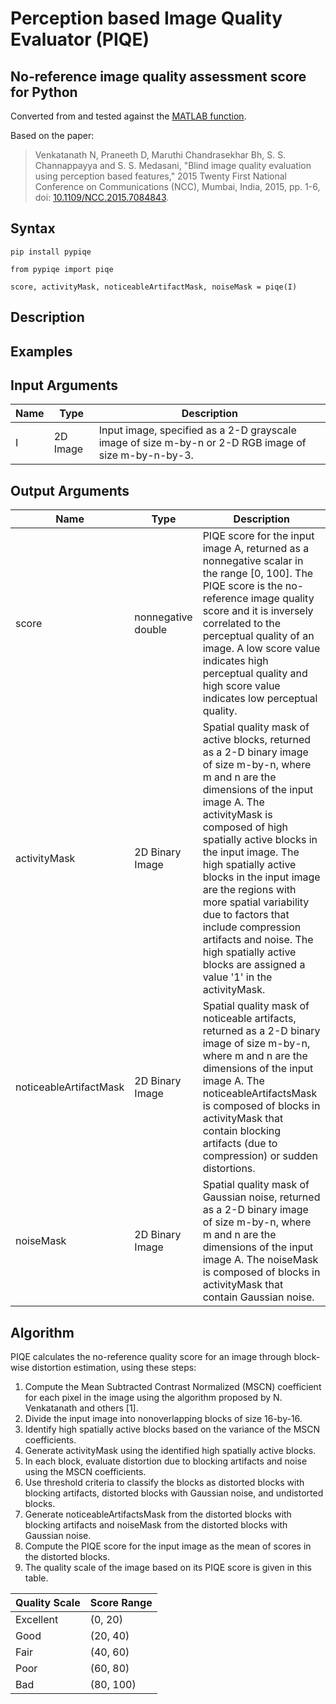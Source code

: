 # Perception based Image Quality Evaluator (PIQE) 
## No-reference image quality assessment score for Python

Converted from and tested against the [MATLAB function](https://www.mathworks.com/help/images/ref/piqe.html).

Based on the paper: 

> Venkatanath N, Praneeth D, Maruthi Chandrasekhar Bh, S. S. Channappayya and S. S. Medasani, "Blind image quality evaluation using perception based features," 2015 Twenty First National Conference on Communications (NCC), Mumbai, India, 2015, pp. 1-6, doi: [10.1109/NCC.2015.7084843](http://www.doi.org/10.1109/NCC.2015.7084843).

## Syntax

```
pip install pypiqe
```

```
from pypiqe import piqe

score, activityMask, noticeableArtifactMask, noiseMask = piqe(I)
```

## Description


## Examples


## Input Arguments

| Name | Type | Description |
| ---- | ---- | ----------- |
| I | 2D Image | Input image, specified as a 2-D grayscale image of size m-by-n or 2-D RGB image of size m-by-n-by-3. |

## Output Arguments

| Name | Type | Description |
| ---- | ---- | ----------- |
| score | nonnegative double | PIQE score for the input image A, returned as a nonnegative scalar in the range [0, 100]. The PIQE score is the no-reference image quality score and it is inversely correlated to the perceptual quality of an image. A low score value indicates high perceptual quality and high score value indicates low perceptual quality. |
| activityMask | 2D Binary Image | Spatial quality mask of active blocks, returned as a 2-D binary image of size m-by-n, where m and n are the dimensions of the input image A. The activityMask is composed of high spatially active blocks in the input image. The high spatially active blocks in the input image are the regions with more spatial variability due to factors that include compression artifacts and noise. The high spatially active blocks are assigned a value '1' in the activityMask. |
| noticeableArtifactMask | 2D Binary Image | Spatial quality mask of noticeable artifacts, returned as a 2-D binary image of size m-by-n, where m and n are the dimensions of the input image A. The noticeableArtifactsMask is composed of blocks in activityMask that contain blocking artifacts (due to compression) or sudden distortions. |
| noiseMask | 2D Binary Image | Spatial quality mask of Gaussian noise, returned as a 2-D binary image of size m-by-n, where m and n are the dimensions of the input image A. The noiseMask is composed of blocks in activityMask that contain Gaussian noise. |

## Algorithm

PIQE calculates the no-reference quality score for an image through block-wise distortion estimation, using these steps:

1. Compute the Mean Subtracted Contrast Normalized (MSCN) coefficient for each pixel in the image using the algorithm proposed by N. Venkatanath and others [1].
2. Divide the input image into nonoverlapping blocks of size 16-by-16.
3. Identify high spatially active blocks based on the variance of the MSCN coefficients.
4. Generate activityMask using the identified high spatially active blocks.
5. In each block, evaluate distortion due to blocking artifacts and noise using the MSCN coefficients.
6. Use threshold criteria to classify the blocks as distorted blocks with blocking artifacts, distorted blocks with Gaussian noise, and undistorted blocks.
7. Generate noticeableArtifactsMask from the distorted blocks with blocking artifacts and noiseMask from the distorted blocks with Gaussian noise.
8. Compute the PIQE score for the input image as the mean of scores in the distorted blocks.
9. The quality scale of the image based on its PIQE score is given in this table.

| Quality Scale | Score Range |
| ------------- | ----------- |
| Excellent     | (0, 20)     |
| Good          | (20, 40)    |
| Fair          | (40, 60)    |
| Poor          | (60, 80)    |
| Bad           | (80, 100)   |